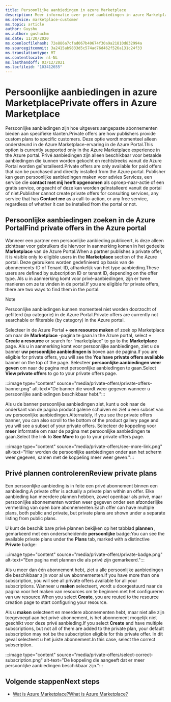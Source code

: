 ```yaml
---
title: Persoonlijke aanbiedingen in azure Marketplace
description: Meer informatie over privé aanbiedingen in azure Marketplace.
ms.service: marketplace-customer
ms.topic: article
author: Guyshu
ms.author: gushuchm
ms.date: 11/20/2020
ms.openlocfilehash: 72e886a7cfad067b40674f30a9a21810d832994a
ms.sourcegitcommit: 3a2415ab9833d5c574ad76d462f526a131c24f33
ms.translationtype: MT
ms.contentlocale: nl-NL
ms.lasthandoff: 03/12/2021
ms.locfileid: "103412655"
---
```

# <a name="private-offers-in-azure-marketplace"></a><span data-ttu-id="c3503-103">Persoonlijke aanbiedingen in azure Marketplace</span><span class="sxs-lookup"><span data-stu-id="c3503-103">Private offers in Azure Marketplace</span></span>

<span data-ttu-id="c3503-104">Persoonlijke aanbiedingen zijn hoe uitgevers aangepaste abonnementen bieden aan specifieke klanten.</span><span class="sxs-lookup"><span data-stu-id="c3503-104">Private offers are how publishers provide custom plans to specific customers.</span></span> <span data-ttu-id="c3503-105">Deze optie wordt momenteel alleen ondersteund in de Azure Marketplace-ervaring in de Azure Portal.</span><span class="sxs-lookup"><span data-stu-id="c3503-105">This option is currently supported only in the Azure Marketplace experience in the Azure portal.</span></span> <span data-ttu-id="c3503-106">Privé aanbiedingen zijn alleen beschikbaar voor betaalde aanbiedingen die kunnen worden gekocht en rechtstreeks vanuit de Azure Portal worden geïnstalleerd.</span><span class="sxs-lookup"><span data-stu-id="c3503-106">Private offers are only available for paid offers that can be purchased and directly installed from the Azure portal.</span></span> <span data-ttu-id="c3503-107">Publisher kan geen persoonlijke aanbiedingen maken voor advies Services, een service die **contact met mij heeft opgenomen** als oproep-naar-actie of een gratis service, ongeacht of deze kan worden geïnstalleerd vanuit de portal of niet.</span><span class="sxs-lookup"><span data-stu-id="c3503-107">Publisher cannot create private offers for consulting services, any service that has **Contact me** as a call-to-action, or any free service, regardless of whether it can be installed from the portal or not.</span></span>

## <a name="find-private-offers-in-the-azure-portal"></a><span data-ttu-id="c3503-108">Persoonlijke aanbiedingen zoeken in de Azure Portal</span><span class="sxs-lookup"><span data-stu-id="c3503-108">Find private offers in the Azure portal</span></span>

<span data-ttu-id="c3503-109">Wanneer een partner een persoonlijke aanbieding publiceert, is deze alleen zichtbaar voor gebruikers die hiervoor in aanmerking komen in het gedeelte **Marketplace** van de Azure Portal.</span><span class="sxs-lookup"><span data-stu-id="c3503-109">When a partner publishes a private offer, it is visible only to eligible users in the **Marketplace** section of the Azure portal.</span></span> <span data-ttu-id="c3503-110">Deze gebruikers worden gedefinieerd op basis van de abonnements-ID of Tenant-ID, afhankelijk van het type aanbieding.</span><span class="sxs-lookup"><span data-stu-id="c3503-110">These users are defined by subscription ID or tenant ID, depending on the offer type.</span></span> <span data-ttu-id="c3503-111">Als u in aanmerking komt voor privé-aanbiedingen, zijn er twee manieren om ze te vinden in de portal.</span><span class="sxs-lookup"><span data-stu-id="c3503-111">If you are eligible for  private offers, there are two ways to find them in the portal.</span></span>

> [!NOTE]
> <span data-ttu-id="c3503-112">Persoonlijke aanbiedingen kunnen momenteel niet worden doorzocht of gefilterd (op categorie) in de Azure Portal.</span><span class="sxs-lookup"><span data-stu-id="c3503-112">Private offers are currently not searchable or filterable (by category) in the Azure portal.</span></span>

<span data-ttu-id="c3503-113">Selecteer in de Azure Portal **+ een resource maken** of zoek op Marketplace om naar de **Marketplace** -pagina te gaan.</span><span class="sxs-lookup"><span data-stu-id="c3503-113">In the Azure portal, select **+ Create a resource** or search for “marketplace” to go to the **Marketplace** page.</span></span> <span data-ttu-id="c3503-114">Als u in aanmerking komt voor persoonlijke aanbiedingen, ziet u de banner **uw persoonlijke aanbiedingen is** boven aan de pagina.</span><span class="sxs-lookup"><span data-stu-id="c3503-114">If you are eligible for private offers, you will see the **You have private offers available** banner on the top of the page.</span></span> <span data-ttu-id="c3503-115">Selecteer **persoonlijke aanbiedingen weer geven** om naar de pagina met persoonlijke aanbiedingen te gaan.</span><span class="sxs-lookup"><span data-stu-id="c3503-115">Select **View private offers** to go to your private offers page.</span></span>

:::image type="content" source="media/private-offers/private-offers-banner.png" alt-text="De banner die wordt weer gegeven wanneer u persoonlijke aanbiedingen beschikbaar hebt.":::

<span data-ttu-id="c3503-117">Als u de banner persoonlijke aanbiedingen ziet, kunt u ook naar de onderkant van de pagina product galerie schuiven en ziet u een subset van uw persoonlijke aanbiedingen.</span><span class="sxs-lookup"><span data-stu-id="c3503-117">Alternately, if you see the private offers banner, you can also scroll to the bottom of the product gallery page and you will see a subset of your private offers.</span></span> <span data-ttu-id="c3503-118">Selecteer de koppeling voor **meer** informatie om naar de pagina met persoonlijke aanbiedingen te gaan.</span><span class="sxs-lookup"><span data-stu-id="c3503-118">Select the link to **See More** to go to your private offers page.</span></span>

:::image type="content" source="media/private-offers/see-more-link.png" alt-text="Hier worden de persoonlijke aanbiedingen onder aan het scherm weer gegeven, samen met de koppeling meer weer geven.":::

## <a name="review-private-plans"></a><span data-ttu-id="c3503-120">Privé plannen controleren</span><span class="sxs-lookup"><span data-stu-id="c3503-120">Review private plans</span></span>

<span data-ttu-id="c3503-121">Een persoonlijke aanbieding is in feite een privé abonnement binnen een aanbieding.</span><span class="sxs-lookup"><span data-stu-id="c3503-121">A private offer is actually a private plan within an offer.</span></span> <span data-ttu-id="c3503-122">Elke aanbieding kan meerdere plannen hebben, zowel openbaar als privé, maar persoonlijke abonnementen worden weer gegeven onder een afzonderlijke vermelding van open bare abonnementen.</span><span class="sxs-lookup"><span data-stu-id="c3503-122">Each offer can have multiple plans, both public and private, but private plans are shown under a separate listing from public plans.</span></span>

<span data-ttu-id="c3503-123">U kunt de beschik bare privé plannen bekijken op het tabblad **plannen** , gemarkeerd met een onderscheidende **persoonlijke** badge:</span><span class="sxs-lookup"><span data-stu-id="c3503-123">You can see the available private plans under the **Plans** tab, marked with a distinctive **Private** badge:</span></span>

:::image type="content" source="media/private-offers/private-badge.png" alt-text="Een pagina met plannen die als privé zijn gemarkeerd.":::

<span data-ttu-id="c3503-125">Als u meer dan één abonnement hebt, ziet u alle persoonlijke aanbiedingen die beschikbaar zijn voor al uw abonnementen.</span><span class="sxs-lookup"><span data-stu-id="c3503-125">If you have more than one subscription, you will see all private offers available for all your subscriptions.</span></span> <span data-ttu-id="c3503-126">Wanneer u **maken** selecteert, wordt u doorgestuurd naar de pagina voor het maken van resources om te beginnen met het configureren van uw resource.</span><span class="sxs-lookup"><span data-stu-id="c3503-126">When you select **Create**, you are routed to the resource creation page to start configuring your resource.</span></span>

<span data-ttu-id="c3503-127">Als u **maken** selecteert en meerdere abonnementen hebt, maar niet alle zijn toegevoegd aan het privé-abonnement, is het abonnement mogelijk niet geschikt voor deze privé aanbieding.</span><span class="sxs-lookup"><span data-stu-id="c3503-127">If you select **Create** and have multiple subscriptions, but not all of them are added to the private plan, your default subscription may not be the subscription eligible for this private offer.</span></span> <span data-ttu-id="c3503-128">In dit geval selecteert u het juiste abonnement.</span><span class="sxs-lookup"><span data-stu-id="c3503-128">In this case, select the correct subscription.</span></span>

:::image type="content" source="media/private-offers/select-correct-subscription.png" alt-text="De koppeling die aangeeft dat er meer persoonlijke aanbiedingen beschikbaar zijn.":::

## <a name="next-steps"></a><span data-ttu-id="c3503-130">Volgende stappen</span><span class="sxs-lookup"><span data-stu-id="c3503-130">Next steps</span></span>

- [<span data-ttu-id="c3503-131">Wat is Azure Marketplace?</span><span class="sxs-lookup"><span data-stu-id="c3503-131">What is Azure Marketplace?</span></span>](azure-marketplace-overview.md)
